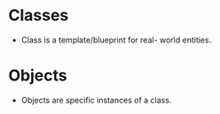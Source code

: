 # Classes
- Class is a template/blueprint for real-  world entities.
# Objects
- Objects are specific instances of a class.
